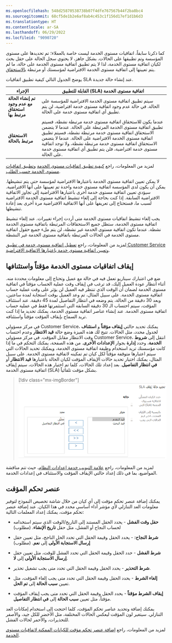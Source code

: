 ```yaml
---
ms.openlocfilehash: 548d25870538738b07f4dfe767567b44f2ba8bc4
ms.sourcegitcommit: 68cf5de1b2e6af8ab4c453c1f156d17ef1d1b6d3
ms.translationtype: HT
ms.contentlocale: ar-SA
ms.lasthandoff: 06/29/2022
ms.locfileid: "9090720"
---
```

كما ذكرنا سابقاً، اتفاقيات مستوى الخدمة ليست خاصة بالعملاء؛ تم تحديدها على مستوى المؤسسة وتم تطبيقها على الحالات. بشكل جاهز، لا يحتوي سجل الحالة على حقل بحث لكيان اتفاقية مستوى الخدمة، لذا لا يتم تطبيق اتفاقية مستوى الخدمة على حالة، ما لم يتم تعيينها إلى اتفاقية مستوى الخدمة الافتراضية لمؤسستك أو مرتبطة [بالاستحقاق](/dynamics365/customer-service/create-entitlement-define-support-terms-customer/?azure-portal=true).

يوضح الجدول التالي كيفية تطبيق اتفاقيات SLA عند إنشاء حالة جديدة.

| الإجراء | ‏‫‏‏اتفاقية مستوى الخدمة (SLA) القابلة للتطبيق |
|--------|----------------|
| **تم إنشاء الحالة مع عدم وجود استحقاق مرتبط بها** | سيتم تطبيق اتفاقية مستوى الخدمة الافتراضية للمؤسسة على الحالة. في حالة عدم وجود اتفاقية مستوى خدمة افتراضية، لن يتم تطبيق أي اتفاقية مستوى خدمة على الحالة. |
| **الاستحقاق مرتبط بالحالة** | عندما يكون للاستحقاق اتفاقية مستوى خدمة مرتبطة نشطة، فسيتم تطبيق اتفاقية مستوى الخدمة المرتبطة على الحالة. عندما لا يتضمن الاستحقاق اتفاقية مستوى خدمة مرتبطة نشطة، فسيتم تطبيق اتفاقية مستوى الخدمة الافتراضية على الحالة. عندما لا يتضمن الاستحقاق اتفاقية مستوى خدمة مرتبطة نشطة، ولا توجد اتفاقية مستوى خدمة افتراضية، فلن يتم تطبيق أي اتفاقية مستوى خدمة على الحالة. |

لمزيد من المعلومات، راجع [كيفية تطبيق اتفاقيات مستوى الخدمة](/dynamics365/customer-engagement/customer-service/define-service-level-agreements?azure-portal=true#how-is-the-sla-applied) و[تطبيق اتفاقيات مستوى الخدمة حسب الطلب](/dynamics365/customer-engagement/customer-service/define-service-level-agreements?azure-portal=true#apply-sla-on-demand).

لا يمكن تعيين اتفاقية مستوى الخدمة باعتبارها الافتراضية لمؤسسة حتى يتم تنشيطها. يمكن أن يكون لدى المؤسسة اتفاقية مستوى خدمة واحدة تم تعيينها على أنها الافتراضية. سيؤدي تعيين اتفاقية مستوى خدمة أخرى باعتبارها الافتراضية إلى تجاوز الاتفاقية الافتراضية السابقة. إذا كنت بحاجة إلى إلغاء تنشيط اتفاقية مستوى الخدمة الافتراضية لسبب ما، فستحتاج إلى تعريفها على أنها الاتفاقية الافتراضية مرة أخرى بعد إعادة تنشيطها.

يجب إلغاء تنشيط اتفاقيات مستوى الخدمة متى أردت إجراء تغييرات. عند إلغاء تنشيط اتفاقية مستوى الخدمة، ستظل جميع الاستحقاقات المرتبطة باتفاقية مستوى الخدمة نشطة. عندما تكون اتفاقية مستوى الخدمة غير نشطة، لن يتم ملء جميع حقول اتفاقية مستوى الخدمة في الحالات المرتبطة باتفاقية مستوى الخدمة غير النشطة.

لمزيد من المعلومات، راجع [تعطيل اتفاقية مستوى خدمة في تطبيق Customer Service](/dynamics365/customer-engagement/customer-service/define-service-level-agreements?azure-portal=true#disable-the-sla) و[تعيين اتفاقية مستوى خدمة باعتبارها الاتفاقية الافتراضية](/dynamics365/customer-engagement/customer-service/define-service-level-agreements?azure-portal=true#set-the-sla-as-default).

## <a name="pause-and-resume-slas"></a>إيقاف اتفاقيات مستوى الخدمة مؤقتاً واستئنافها

ضع في اعتبارك سيناريو تعمل فيه في حالة مع عميل وتحتاج إلى معلومات محددة منه. أثناء انتظار عودة العميل إليك، قد ترغب في إيقاف وقت عملية الحساب مؤقتاً في اتفاقية مستوى الخدمة لضمان أن الوقت الذي تنتظر فيه العميل لن يؤثر على وقت عملية حساب اتفاقية مستوى الخدمة. على سبيل المثال، تم وعد العميل بوقت استجابة لمدة ساعتين، وبعد 30 دقيقة من الحالة، يتم وضعه في انتظار التفاصيل لمدة 45 دقيقة. عند استئناف المؤقت، سيتم احتساب الـ 30 دقيقة السابقة التي استثمرتها فقط في عملية حساب اتفاقية مستوى الخدمة. عند إنشاء عناصر اتفاقية مستوى الخدمة، يمكنك تحديد ما إذا كنت تريد السماح بإيقاف المؤقت مؤقتاً واستئنافه.

في مركز مسؤولي Customer Service‬، يمكنك تحديد حالتي **إيقاف مؤقتاً** و **استئناف** لجدول محدد، مثل الحالات. تتيح لك هذه الميزة وضع حالة **قيد الانتظار** وعدم احتساب وقت الانتظار مقابل المؤقت. في مركز مسؤولي Customer Service، انتقل إلى **شروط الخدمة**، وحدد **إدارة** بجوار **الإعدادات الأخرى**. من هذه الصفحة، يمكنك التحكم في ما إذا كانت مؤسستك تريد استخدام وظيفة اتفاقية مستوى الخدمة، ويمكنك تحديد الحالات التي سيتم اعتبارها متوقفة مؤقتاً لكل كيان تم تمكينه لاتفاقية مستوى الخدمة. على سبيل المثال، يمكنك اختيار تحديد حالات الإيقاف المؤقت لكيان الحالة باعتبارها **قيد الانتظار** أو **في انتظار التفاصيل**. بعد إعداد تلك الحالات، كلما تم اختيار هذه الحالات، سيتم إيقاف اتفاقية مستوى الخدمة (SLA) بشكل مؤقت تلقائياً.

> [!div class="mx-imgBorder"]
> ![لقطة شاشة لتحديد حالة الإيقاف المؤقت لاتفاقية مستوى الخدمة تظهر الحالات المتاحة والمحددة.](../media/status.png)

لمزيد من المعلومات، راجع [علامة التبويب خدمة إعدادات النظام](/dynamics365/customer-engagement/admin/system-settings-dialog-box-service-tab?azure-portal=true)، حيث تتم مناقشة المواضيع، بما في ذلك إعداد حالتي الإيقاف المؤقت والاستئناف في إعدادات الخدمة.

## <a name="timer-control"></a>عنصر تحكم المؤقت

يمكنك إضافة عنصر تحكم مؤقت إلى أي كيان من خلال شاشة تخصيص النموذج لتوفير معلومات العد التنازلي لأي مؤشر أداء أساسي محدد في هذا الكيان. عند إضافة عنصر تحكم مؤقت، يمكنك إعداد المعلمات التالية:

-   **حقل وقت الفشل** - يحدد الحقل المستند إلى التاريخ/الوقت الذي سيتم استخدامه لحساب النجاح أو الفشل، مثل حقل **تاريخ الإنشاء**. (مطلوب)

-   **شرط النجاح:** - يحدد الحقل وقيمة الحقل التي تحدد الحل الناجح، مثل تعيين حقل **إرسال الاستجابة الأولى** إلى **نعم**. (مطلوب)

-   **شرط الفشل** - حدد الحقل وقيمة الحقل التي تحدد الفشل للوقت، مثل تعيين حقل **إرسال الاستجابة الأولى** إلى **لا**.

-   **شرط التحذير** - يحدد الحقل وقيمة الحقل التي تحدد متى يجب تشغيل تحذير.

-   **إلغاء الشرط** - يحدد الحقل وقيمة الحقل التي تحدد متى يجب إلغاء المؤقت، مثل تعيين **سبب الحالة** إلى **تم الحل**.

-   **إيقاف الشرط مؤقتاً** - يحدد الحقل وقيمة الحقل التي تحدد متى يجب إيقاف المؤقت مؤقتاً، مثل تعيين **سبب الحالة** إلى **في انتظار التفاصيل**.

يمكنك إضافة وتحديد عناصر تحكم المؤقت، كلما احتجت إلى استخدام إمكانات العد التنازلي. سيتغير لون المؤقت ليعكس الحالات المختلفة، مثل الأخضر للكل جيد، والأصفر للتحذيرات، والأحمر لحالات الفشل.

لمزيد من المعلومات، راجع [إضافة عنصر تحكم مؤقت للكيانات الممكنة لاتفاقيات مستوى الخدمة](/dynamics365/customer-engagement/customer-service/add-timer-control-case-form-track-time-against-sla?azure-portal=true).
